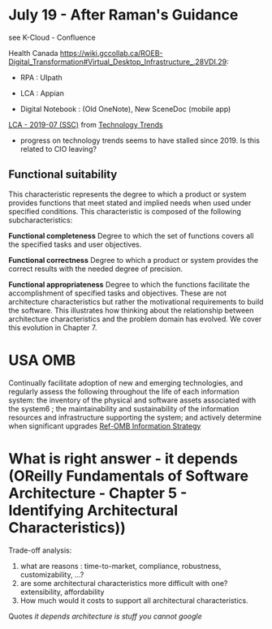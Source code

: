 

# July 19 - After Raman's Guidance
see K-Cloud - Confluence

Health Canada
https://wiki.gccollab.ca/ROEB-Digital_Transformation#Virtual_Desktop_Infrastructure_.28VDI.29:
- RPA : UIpath
- LCA : Appian

- Digital Notebook : (Old OneNote), New SceneDoc (mobile app)


[LCA - 2019-07 (SSC)](https://wiki.gccollab.ca/index.php?title=Technology_Trends/Low_Code_Application_Development&mobileaction=toggle_view_desktop)
from [Technology Trends](https://wiki.gccollab.ca/Technology_Trends)
- progress on technology trends seems to have stalled since 2019.   Is this related to CIO leaving?



## Functional suitability
This characteristic represents the degree to which a product or system provides functions that meet stated and implied needs when used under specified conditions. This characteristic is composed of the following subcharacteristics:

__Functional completeness__
Degree to which the set of functions covers all the specified tasks and user objectives.

__Functional correctness__
Degree to which a product or system provides the correct results with the needed degree of precision.

__Functional appropriateness__
Degree to which the functions facilitate the accomplishment of specified tasks and objectives. These are not architecture characteristics but rather the motivational requirements to build the software. This illustrates how thinking about the relationship between architecture characteristics and the problem domain has evolved. We cover this evolution in Chapter 7.




# USA OMB
Continually facilitate adoption of new and emerging technologies, and regularly
assess the following throughout the life of each information system: the
inventory of the physical and software assets associated with the system6
; the maintainability and sustainability of the information resources and infrastructure
supporting the system; and actively determine when significant upgrades  [Ref-OMB Information Strategy](https://obamawhitehouse.archives.gov/sites/default/files/omb/assets/OMB/circulars/a130/a130revised.pdf)


# What is right answer - it depends (OReilly Fundamentals of Software Architecture - Chapter 5 - Identifying Architectural Characteristics))
Trade-off analysis:
1. what are reasons : time-to-market, compliance, robustness, customizability, ...?
1. are some architectural characteristics more difficult with one?  extensibility, affordability
1. How much would it costs to support all architectural characteristics.

Quotes
*it depends*
*architecture is stuff you cannot google*
